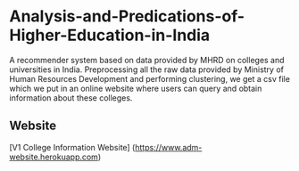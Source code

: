 # Analysis-and-Predications-of-Higher-Education-in-India
A recommender system based on data provided by MHRD on colleges and universities in India.
Preprocessing all the raw data provided by Ministry of Human Resources Development and performing clustering,
we get a csv file which we put in an online website where users can query and obtain information about these colleges.

## Website
[V1 College Information Website] (https://www.adm-website.herokuapp.com)
